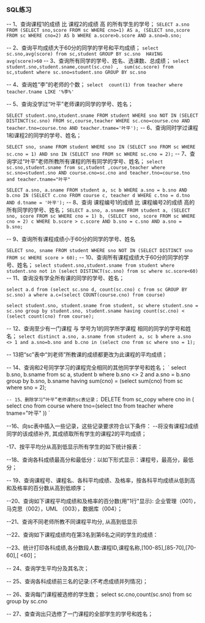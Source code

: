 ### SQL练习
--  1、查询课程1的成绩 比 课程2的成绩 高 的所有学生的学号；
`SELECT a.sno FROM
(SELECT sno,score FROM sc WHERE cno=1) AS a,
(SELECT sno,score FROM sc WHERE cno=2) AS b
WHERE a.score>b.score AND a.sno=b.sno; `

--  2、查询平均成绩大于60分的同学的学号和平均成绩；
` select sc.sno,avg(score) from sc,student GROUP BY sc.sno  HAVING avg(score)>60
   `
-- 3、查询所有同学的学号、姓名、选课数、总成绩；
`
select student.sno,student.sname,count(sc.cno) ,  sum(sc.score) from sc,student where sc.sno=student.sno GROUP BY sc.sno
`

-- 4、查询姓“李”的老师的个数；
`
select  count(1) from teacher where teacher.tname LIKE '%李%'
`

-- 5、查询没学过“叶平”老师课的同学的学号、姓名；

`
SELECT student.sno,student.sname FROM student
WHERE sno NOT IN (SELECT DISTINCT(sc.sno) FROM sc,course,teacher
WHERE sc.cno=course.cno AND teacher.tno=course.tno AND teacher.tname='叶平');
`
-- 6、查询同时学过课程1和课程2的同学的学号、姓名；

`
SELECT sno, sname FROM student
WHERE sno IN (SELECT sno FROM sc WHERE sc.cno = 1)
AND sno IN (SELECT sno FROM sc WHERE sc.cno = 2);
`
-- 7、查询学过“叶平”老师所教所有课程的所有同学的学号、姓名；
`
select sc.sno,student.sname from sc,student ,course,teacher where  sc.sno=student.sno AND course.cno=sc.cno and teacher.tno=course.tno  and teacher.tname="叶平"
`

`
SELECT a.sno, a.sname FROM student a, sc b
WHERE a.sno = b.sno AND b.cno IN
(SELECT c.cno FROM course c, teacher d WHERE c.tno = d.tno AND d.tname = '叶平');
`
-- 8、查询 课程编号1的成绩 比 课程编号2的成绩 高的所有同学的学号、姓名；
`
SELECT a.sno, a.sname FROM student a,
(SELECT sno, score FROM sc WHERE cno = 1) b,
(SELECT sno, score FROM sc WHERE cno = 2) c
WHERE b.score > c.score AND b.sno = c.sno AND a.sno = b.sno;
`

-- 9、查询所有课程成绩小于60分的同学的学号、姓名

`
SELECT sno, sname FROM student
WHERE sno NOT IN (SELECT DISTINCT sno FROM sc WHERE score > 60);
`
-- 10、查询所有课程成绩大于60分的同学的学号、姓名；
`
select student.sno,student.sname from student where student.sno not in (select DISTINCT(sc.sno) from sc where sc.score<60)
`
-- 11、查询没有学全所有课的同学的学号、姓名；

`
select a.d from (select sc.sno d, count(sc.cno) c from sc GROUP BY sc.sno) a where a.c=(select COUNT(course.cno) from course) 
`

`
select student.sno, student.sname
from student, sc
where student.sno = sc.sno
group by student.sno, student.sname
having count(sc.cno) < (select count(cno) from course);
`


-- 12、查询至少有一门课程 与 学号为1的同学所学课程 相同的同学的学号和姓名；
`
select distinct a.sno, a.sname
from student a, sc b
where a.sno <> 1 and a.sno=b.sno and
b.cno in (select cno from sc where sno = 1);
`

-- 13把“sc”表中“刘老师”所教课的成绩都更改为此课程的平均成绩；



-- 14、查询和2号同学学习的课程完全相同的其他同学学号和姓名；
`
select b.sno, b.sname
from sc a, student b
where b.sno <> 2 and a.sno = b.sno
group by b.sno, b.sname
having sum(cno) = (select sum(cno) from sc where sno = 2);

`
-- 15、删除学习“叶平”老师课的sc表记录；
`
DELETE from  sc_copy where cno in (
select cno from course where tno=(select tno from teacher where tname="叶平"
))
`

--16、向sc表中插入一些记录，这些记录要求符合以下条件：
--将没有课程3成绩同学的该成绩补齐, 其成绩取所有学生的课程2的平均成绩；



-17、按平平均分从高到低显示所有学生的如下统计报表：



--18、查询各科成绩最高分和最低分：以如下形式显示：课程号，最高分，最低分；




-- 19、查询课程号、课程名、各科平均成绩、及格率，按各科平均成绩从低到高和及格率的百分数从高到低顺序；



--20、查询如下课程平均成绩和及格率的百分数(用"1行"显示): 企业管理（001），马克思（002），UML （003），数据库（004）；



--21、查询不同老师所教不同课程平均分, 从高到低显示



--22、查询如下课程成绩均在第3名到第6名之间的学生的成绩：


--23、统计打印各科成绩,各分数段人数:课程ID,课程名称,[100-85],[85-70],[70-60],[ <60]；



-- 24、查询学生平均分及其名次；

-- 25、查询各科成绩前三名的记录:(不考虑成绩并列情况)；

-- 26、查询每门课程被选修的学生数；
select sc.cno,count(sc.sno) from sc group by sc.cno


-- 27、查查询出只选修了一门课程的全部学生的学号和姓名；